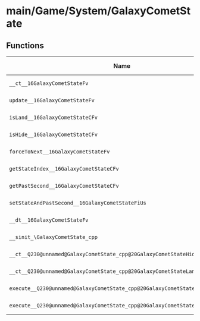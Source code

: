 # main/Game/System/GalaxyCometState

## Functions

| Name | Address | Match % |
|------|---------|---------|
| `__ct__16GalaxyCometStateFv` | `0x803AFDC8` | :x: (0.0%) |
| `update__16GalaxyCometStateFv` | `0x803AFE20` | :x: (0.0%) |
| `isLand__16GalaxyCometStateCFv` | `0x803AFE34` | :x: (0.0%) |
| `isHide__16GalaxyCometStateCFv` | `0x803AFE3C` | :x: (0.0%) |
| `forceToNext__16GalaxyCometStateFv` | `0x803AFE44` | :x: (0.0%) |
| `getStateIndex__16GalaxyCometStateCFv` | `0x803AFE8C` | :x: (0.0%) |
| `getPastSecond__16GalaxyCometStateCFv` | `0x803AFED8` | :x: (0.0%) |
| `setStateAndPastSecond__16GalaxyCometStateFiUs` | `0x803AFEE0` | :x: (0.0%) |
| `__dt__16GalaxyCometStateFv` | `0x803AFF08` | :x: (0.0%) |
| `__sinit_\GalaxyCometState_cpp` | `0x803AFF60` | :x: (0.0%) |
| `__ct__Q230@unnamed@GalaxyCometState_cpp@20GalaxyCometStateHideFv` | `0x803AFF8C` | :x: (0.0%) |
| `__ct__Q230@unnamed@GalaxyCometState_cpp@20GalaxyCometStateLandFv` | `0x803AFF9C` | :x: (0.0%) |
| `execute__Q230@unnamed@GalaxyCometState_cpp@20GalaxyCometStateLandCFP5Spine` | `0x803AFFAC` | :x: (0.0%) |
| `execute__Q230@unnamed@GalaxyCometState_cpp@20GalaxyCometStateHideCFP5Spine` | `0x803AFFB0` | :x: (0.0%) |